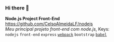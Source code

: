 ### Hi there 👋


  **Node.js Project Front-End<br>**
  https://github.com/CelsoAlmeidaLF/nodejs
  <br>*Meu principal projeto front-end com node.js*,
  Keys:
  <br>`nodejs` `front-end` `express`
  [`webpack`](https://github.com/CelsoAlmeidaLF/webpack-express)
  `bootstrap`
  [`babel`](https://github.com/CelsoAlmeidaLF/babel)

<!--
**CelsoAlmeidaLF/CelsoAlmeidaLF** is a ✨ _special_ ✨ repository because its `README.md` (this file) appears on your GitHub profile.

Here are some ideas to get you started:

- 🔭 I’m currently working on ...
- 🌱 I’m currently learning ...
- 👯 I’m looking to collaborate on ...
- 🤔 I’m looking for help with ...
- 💬 Ask me about ...
- 📫 How to reach me: ...
- 😄 Pronouns: ...
- ⚡ Fun fact: ...
-->

